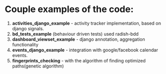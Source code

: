 # Couple examples of the code:
1. **activities_django_example** - activity tracker implementation, based on django signals.
2. **bd_tests_example** (behaviour driven tests) used radish-bdd
3. **dashboard_viewset_example** - django annotation, aggregation functionality
4. **events_django_example** - integration with google/facebook calendar events.
5. **fingerprints_checking** - with the algorithm of finding optimized paths(genetic algorithm)
